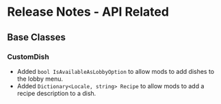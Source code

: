 ﻿# Release Notes - API Related

## Base Classes

### CustomDish

- Added `bool IsAvailableAsLobbyOption` to allow mods to add dishes to the lobby menu.
- Added `Dictionary<Locale, string> Recipe` to allow mods to add a recipe description to a dish.